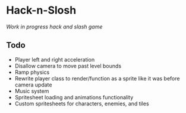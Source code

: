 # Hack-n-Slosh
*Work in progress hack and slash game*

## Todo
* Player left and right acceleration
* Disallow camera to move past level bounds
* Ramp physics
* Rewrite player class to render/function as a sprite like it was before camera update
* Music system
* Spritesheet loading and animations functionality
* Custom spritesheets for characters, enemies, and tiles
